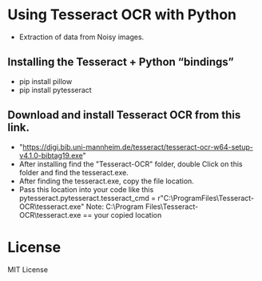 
# Using Tesseract OCR with Python
- Extraction of data from Noisy images.

 ## Installing the Tesseract + Python “bindings”
 - pip install pillow
 - pip install pytesseract

## Download and install Tesseract OCR from this link.
- "https://digi.bib.uni-mannheim.de/tesseract/tesseract-ocr-w64-setup-v4.1.0-bibtag19.exe" 
- After installing find the "Tesseract-OCR" folder, double Click on this folder and find the tesseract.exe.
- After finding the tesseract.exe, copy the file location.
-  Pass this location into your code like this
pytesseract.pytesseract.tesseract_cmd = r"C:\ProgramFiles\Tesseract-OCR\tesseract.exe"
Note: C:\Program Files\Tesseract-OCR\tesseract.exe == your copied location

# License
MIT License


